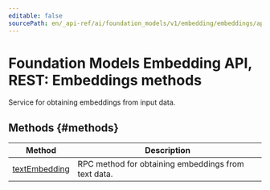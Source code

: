 ```yaml
---
editable: false
sourcePath: en/_api-ref/ai/foundation_models/v1/embedding/embeddings/api-ref/Embeddings/index.md
---
```


# Foundation Models Embedding API, REST: Embeddings methods
Service for obtaining embeddings from input data.

## Methods {#methods}
Method | Description
--- | ---
[textEmbedding](textEmbedding.md) | RPC method for obtaining embeddings from text data.